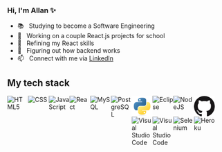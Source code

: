 ### Hi, I'm Allan ✨
- 📚 &nbsp; Studying to become a Software Engineering 
- 🔭 &nbsp; Working on a couple React.js projects for school
- 🌱 &nbsp; Refining my React skills
- 🤔 &nbsp; Figuring out how backend works
- 📫 &nbsp; Connect with me via [LinkedIn](https://www.linkedin.com/in/allanation/)
<!--
**allanation/allanation** is a ✨ _special_ ✨ repository because its `README.md` (this file) appears on your GitHub profile.

Here are some ideas to get you started:

- 🔭 I’m currently working on ...
- 🌱 I’m currently learning ...
- 👯 I’m looking to collaborate on ...
- 🤔 I’m looking for help with ...
- 💬 Ask me about ...
- 📫 How to reach me: ...
- 😄 Pronouns: ...
- ⚡ Fun fact: ...
-->


## My tech stack
<img align="left" alt="HTML5" width="48px" src="https://github.com/yurijserrano/Github-Profile-Readme-Logos/blob/master/others/html.svg" />
<img align="left" alt="CSS" width="48px" src="https://github.com/yurijserrano/Github-Profile-Readme-Logos/blob/master/others/css.svg" />
<img align="left" alt="JavaScript" width="48px" src="https://github.com/yurijserrano/Github-Profile-Readme-Logos/blob/master/programming%20languages/javascript.svg" />
<img align="left" alt="" width="48px" src="https://github.com/yurijserrano/Github-Profile-Readme-Logos/blob/master/programming%20languages/typescript.svg" />
<img align="left" alt="React" width="48px" src="https://github.com/yurijserrano/Github-Profile-Readme-Logos/blob/master/frameworks/react.svg" />
<img align="left" alt="MySQL" width="48px" src="https://github.com/yurijserrano/Github-Profile-Readme-Logos/blob/master/databases/mysql.svg" />
<img align="left" alt="PostgreSQL" width="48px" src="https://github.com/yurijserrano/Github-Profile-Readme-Logos/blob/master/databases/postgresql.svg" />
<img align="left" alt="Python" width="48px" src="https://raw.githubusercontent.com/devicons/devicon/master/icons/python/python-original.svg" />
<img align="left" alt="Eclipse" width="48px" src="https://github.com/yurijserrano/Github-Profile-Readme-Logos/blob/master/ides/eclipse.svg" />
<img align="left" alt="NodeJS" width="48px" src="https://github.com/yurijserrano/Github-Profile-Readme-Logos/blob/master/frameworks/nodejs.svg" />
<img align="left" alt="GitHub" width="48px" src="https://raw.githubusercontent.com/github/explore/78df643247d429f6cc873026c0622819ad797942/topics/github/github.png" />
<img align="left" alt="Visual Studio Code" width="48px" src="https://github.com/yurijserrano/Github-Profile-Readme-Logos/blob/master/text%20editors/vscode.svg" />
<img align="left" alt="Visual Studio Code" width="48px" src="https://github.com/yurijserrano/Github-Profile-Readme-Logos/blob/master/programming%20languages/java.svg" />
<img align="left" alt="Selenium" width="48px" src="https://raw.githubusercontent.com/detain/svg-logos/780f25886640cef088af994181646db2f6b1a3f8/svg/selenium-logo.svg" /> 
<img align="left" alt="Heroku" width="48px" src="https://github.com/yurijserrano/Github-Profile-Readme-Logos/blob/master/cloud/heroku.svg" /> 
